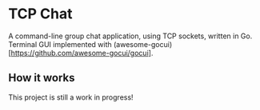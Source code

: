 # TCP Chat

A command-line group chat application, using TCP sockets, written in Go. Terminal GUI implemented with
(awesome-gocui)[https://github.com/awesome-gocui/gocui].

## How it works

This project is still a work in progress!

